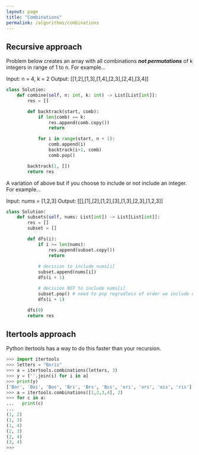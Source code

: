 ```yaml
---
layout: page
title: "Combinations"
permalink: /algorithms/combinations
---
```


## Recursive approach

Problem below creates an array with all combinations ***not permutations*** of k integers in range of 1 to n.  For example...

Input: n = 4, k = 2
Output: [[1,2],[1,3],[1,4],[2,3],[2,4],[3,4]]

```python
class Solution:
    def combine(self, n: int, k: int) -> List[List[int]]:
        res = []

        def backtrack(start, comb):
            if len(comb) == k:
                res.append(comb.copy())
                return

            for i in range(start, n + 1):
                comb.append(i)
                backtrack(i+1, comb)
                comb.pop()

        backtrack(1, [])
        return res
```

A variation of above but if you choose to include or not include an integer.  For example...

Input: nums = [1,2,3]
Output: [[],[1],[2],[1,2],[3],[1,3],[2,3],[1,2,3]]

```python
class Solution:
    def subsets(self, nums: List[int]) -> List[List[int]]:
        res = []
        subset = []

        def dfs(i):
            if i >= len(nums):
                res.append(subset.copy())
                return
            
            # decision to include nums[i]
            subset.append(nums[i])
            dfs(i + 1)

            # decision NOT to include nums[i]
            subset.pop() # need to pop regradless of order we include or not include to clean up for next iteration.
            dfs(i + 1)

        dfs(0)
        return res
```

## Itertools approach

Python itertools has a way to do this faster than your recursion.

```python
>>> import itertools
>>> letters = "Boris"
>>> a = itertools.combinations(letters, 3)
>>> y = [''.join(i) for i in a]
>>> print(y)
['Bor', 'Boi', 'Bos', 'Bri', 'Brs', 'Bis', 'ori', 'ors', 'ois', 'ris']
>>> a = itertools.combinations([1,2,3,4], 2)
>>> for c in a:
...   print(c)
...
(1, 2)
(1, 3)
(1, 4)
(2, 3)
(2, 4)
(3, 4)
>>>
```
